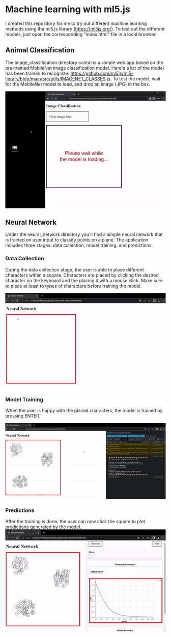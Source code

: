 # Machine learning with ml5.js
I created this repository for me to try out different machine learning methods using the ml5.js library (https://ml5js.org/). To test out the different models, just open the corresponding "index.html" file in a local browser.

## Animal Classification
The image_classification directory contains a simple web app based on the pre-trained MobileNet image classification model. Here's a list of the model has been trained to recognize: https://github.com/ml5js/ml5-library/blob/main/src/utils/IMAGENET_CLASSES.js. To test the model, wait for the MobileNet model to load, and drop an image (JPG) in the box. 

![Alt Text](gifs/animal_classification.gif)

## Neural Network
Under the neural_network directory you'll find a simple neural network that is trained on user input to classify points on a plane. The application includes three stages: data collection, model training, and predictions.

### Data Collection
During the data collection stage, the user is able to place different characters within a square. Characters are placed by clicking the desired character on the keyboard and the placing it with a mouse click. Make sure to place at least to types of characters before training the model. 

![Alt Text](gifs/data_collection.gif)

### Model Training
When the user is happy with the placed characters, the model is trained by pressing ENTER.

![Alt Text](gifs/model_training.gif)

### Predictions
After the training is done, the user can now click the square to plot predictions generated by the model.
![Alt Text](gifs/predictions.gif)